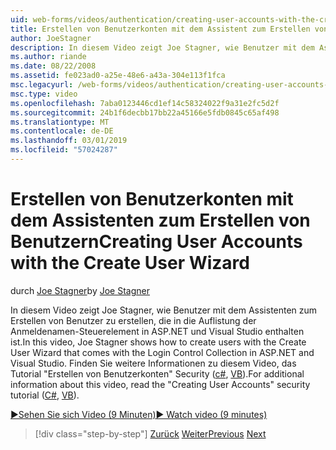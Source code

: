 ```yaml
---
uid: web-forms/videos/authentication/creating-user-accounts-with-the-create-user-wizard
title: Erstellen von Benutzerkonten mit dem Assistent zum Erstellen von | Microsoft-Dokumentation
author: JoeStagner
description: In diesem Video zeigt Joe Stagner, wie Benutzer mit dem Assistenten zum Erstellen von Benutzer zu erstellen, die in die Auflistung der Anmeldenamen-Steuerelement in ASP.NET und Visual Studio enthalten ist. F...
ms.author: riande
ms.date: 08/22/2008
ms.assetid: fe023ad0-a25e-48e6-a43a-304e113f1fca
msc.legacyurl: /web-forms/videos/authentication/creating-user-accounts-with-the-create-user-wizard
msc.type: video
ms.openlocfilehash: 7aba0123446cd1ef14c58324022f9a31e2fc5d2f
ms.sourcegitcommit: 24b1f6decbb17bb22a45166e5fdb0845c65af498
ms.translationtype: MT
ms.contentlocale: de-DE
ms.lasthandoff: 03/01/2019
ms.locfileid: "57024287"
---
```

<a name="creating-user-accounts-with-the-create-user-wizard"></a><span data-ttu-id="8ef94-104">Erstellen von Benutzerkonten mit dem Assistenten zum Erstellen von Benutzern</span><span class="sxs-lookup"><span data-stu-id="8ef94-104">Creating User Accounts with the Create User Wizard</span></span>
====================
<span data-ttu-id="8ef94-105">durch [Joe Stagner](https://github.com/JoeStagner)</span><span class="sxs-lookup"><span data-stu-id="8ef94-105">by [Joe Stagner](https://github.com/JoeStagner)</span></span>

<span data-ttu-id="8ef94-106">In diesem Video zeigt Joe Stagner, wie Benutzer mit dem Assistenten zum Erstellen von Benutzer zu erstellen, die in die Auflistung der Anmeldenamen-Steuerelement in ASP.NET und Visual Studio enthalten ist.</span><span class="sxs-lookup"><span data-stu-id="8ef94-106">In this video, Joe Stagner shows how to create users with the Create User Wizard that comes with the Login Control Collection in ASP.NET and Visual Studio.</span></span> <span data-ttu-id="8ef94-107">Finden Sie weitere Informationen zu diesem Video, das Tutorial "Erstellen von Benutzerkonten" Security ([c#](../../overview/older-versions-security/membership/creating-user-accounts-cs.md), [VB](../../overview/older-versions-security/membership/creating-user-accounts-vb.md)).</span><span class="sxs-lookup"><span data-stu-id="8ef94-107">For additional information about this video, read the "Creating User Accounts" security tutorial ([C#](../../overview/older-versions-security/membership/creating-user-accounts-cs.md), [VB](../../overview/older-versions-security/membership/creating-user-accounts-vb.md)).</span></span>

[<span data-ttu-id="8ef94-108">&#9654;Sehen Sie sich Video (9 Minuten)</span><span class="sxs-lookup"><span data-stu-id="8ef94-108">&#9654; Watch video (9 minutes)</span></span>](https://channel9.msdn.com/Blogs/ASP-NET-Site-Videos/creating-user-accounts-with-the-create-user-wizard)

> [!div class="step-by-step"]
> <span data-ttu-id="8ef94-109">[Zurück](changing-membership-settings-in-the-default-membership-schema.md)
> [Weiter](creating-user-accounts-programmatically.md)</span><span class="sxs-lookup"><span data-stu-id="8ef94-109">[Previous](changing-membership-settings-in-the-default-membership-schema.md)
[Next](creating-user-accounts-programmatically.md)</span></span>
